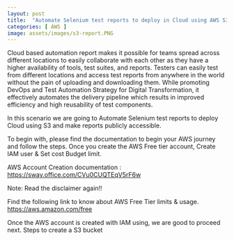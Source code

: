 ```yaml
---
layout: post
title:  "Automate Selenium test reports to deploy in Cloud using AWS S3"
categories: [ AWS ]
image: assets/images/s3-report.PNG
---
```

Cloud based automation report makes it possible for teams spread across different locations to easily collaborate with each other as they have a higher availability of tools, test suites, and reports. Testers can easily test from different locations and access test reports from anywhere in the world without the pain of uploading and downloading them. While promoting DevOps and Test Automation Strategy for Digital Transformation, it effectively automates the delivery pipeline which results in improved efficiency and high reusability of test components.

In this scenario we are going to Automate Selenium test reports to deploy Cloud using S3 and make reports publicly accessible. 

To begin with, please find the documentation to begin your AWS journey and follow the steps. Once you create the AWS Free tier account, Create IAM user & Set cost Budget limit. 

AWS Account Creation documentation : https://sway.office.com/CVu0CUQTEqV5rF6w

Note: Read the disclaimer again!!

Find the following link to know about AWS Free Tier limits & usage. https://aws.amazon.com/free

Once the AWS account is created with IAM using, we are good to proceed next.
Steps to create a S3 bucket

